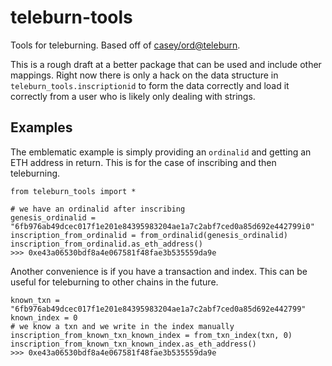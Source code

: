 # teleburn-tools
Tools for teleburning. Based off of [casey/ord@teleburn](https://github.com/casey/ord/blob/5bfb1bab7bd4e85866574b4c80a6d4b848b8a519).

This is a rough draft at a better package that can be used and include other
mappings. Right now there is only a hack on the data structure in
`teleburn_tools.inscriptionid` to form the data correctly and load it correctly
from a user who is likely only dealing with strings.


## Examples

The emblematic example is simply providing an `ordinalid` and getting an ETH
address in return. This is for the case of inscribing and then teleburning.
```
from teleburn_tools import * 

# we have an ordinalid after inscribing
genesis_ordinalid = "6fb976ab49dcec017f1e201e84395983204ae1a7c2abf7ced0a85d692e442799i0"
inscription_from_ordinalid = from_ordinalid(genesis_ordinalid)
inscription_from_ordinalid.as_eth_address()
>>> 0xe43a06530bdf8a4e067581f48fae3b535559da9e
```


Another convenience is if you have a transaction and index. 
This can be useful for teleburning to other chains in the future.
```
known_txn = "6fb976ab49dcec017f1e201e84395983204ae1a7c2abf7ced0a85d692e442799"
known_index = 0
# we know a txn and we write in the index manually
inscription_from_known_txn_known_index = from_txn_index(txn, 0)
inscription_from_known_txn_known_index.as_eth_address()
>>> 0xe43a06530bdf8a4e067581f48fae3b535559da9e
```
